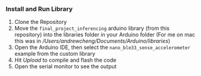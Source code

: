 ### Install and Run Library
1. Clone the Repository
2. Move the `final_project_inferencing` arduino library (from this repository) into the libraries folder in your Arduino folder
(For me on mac this was in */Users/andrewcheng/Documents/Arduino/libraries*)
3. Open the Arduino IDE, then select the `nano_ble33_sense_accelerometer` example from the custom library 
4. Hit *Upload* to compile and flash the code
5. Open the serial monitor to see the output